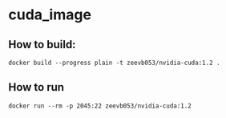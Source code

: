 # cuda_image

## How to build:
~~~
docker build --progress plain -t zeevb053/nvidia-cuda:1.2 .
~~~
  
## How to run
~~~
docker run --rm -p 2045:22 zeevb053/nvidia-cuda:1.2
~~~
